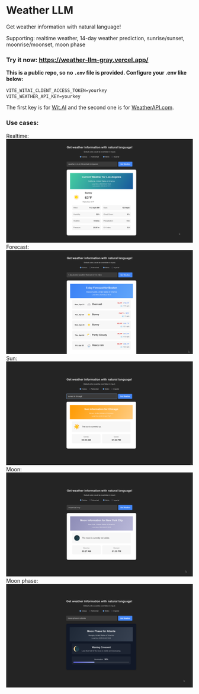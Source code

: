 # Weather LLM

Get weather information with natural language!

Supporting: realtime weather, 14-day weather prediction, sunrise/sunset, moonrise/moonset, moon phase

### Try it now: https://weather-llm-gray.vercel.app/

**This is a public repo, so no `.env` file is provided. Configure your .env like below:**
```
VITE_WITAI_CLIENT_ACCESS_TOKEN=yourkey
VITE_WEATHER_API_KEY=yourkey
```
The first key is for [Wit.AI](wit.ai) and the second one is for [WeatherAPI.com](weatherapi.com).

### Use cases:
Realtime:
![Realtime example](/images/realtime_example.png)
Forecast:
![Realtime example](/images/forecast_example.png)
Sun:
![Realtime example](/images/sun_example.png)
Moon:
![Realtime example](/images/moon_example.png)
Moon phase:
![Realtime example](/images/moon_phase_example.png)
